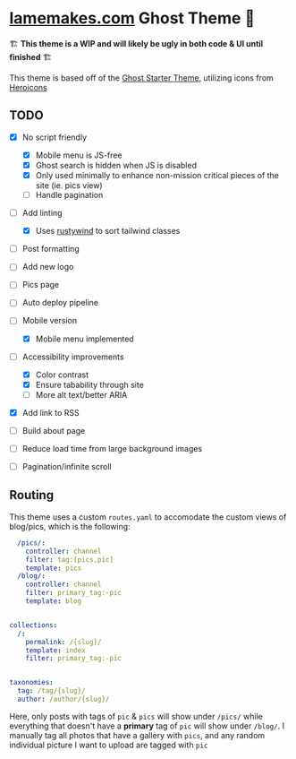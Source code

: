 # [lamemakes.com](https://lamemakes.com) Ghost Theme 👻

🏗️ **This theme is a WIP and will likely be ugly in both code & UI until finished** 🏗️

This theme is based off of the [Ghost Starter Theme](https://github.com/TryGhost/Starter), utilizing icons from [Heroicons](https://heroicons.com)

## TODO

- [X] No script friendly
  - [X] Mobile menu is JS-free
  - [X] Ghost search is hidden when JS is disabled
  - [X] Only used minimally to enhance non-mission critical pieces of the site (ie. pics view)
  - [ ] Handle pagination
- [ ] Add linting
  - [X] Uses [rustywind](https://github.com/avencera/rustywind) to sort tailwind classes
- [ ] Post formatting
- [ ] Add new logo
- [ ] Pics page
- [ ] Auto deploy pipeline
- [ ] Mobile version
  - [X] Mobile menu implemented
- [ ] Accessibility improvements
  - [X] Color contrast
  - [X] Ensure tabability through site
  - [ ] More alt text/better ARIA
- [X] Add link to RSS
- [ ] Build about page
- [ ] Reduce load time from large background images
- [ ] Pagination/infinite scroll


## Routing

This theme uses a custom `routes.yaml` to accomodate the custom views of blog/pics, which is the following:

```yaml
  /pics/:
    controller: channel
    filter: tag:[pics,pic]
    template: pics
  /blog/:
    controller: channel
    filter: primary_tag:-pic
    template: blog


collections:
  /:
    permalink: /{slug}/
    template: index
    filter: primary_tag:-pic


taxonomies:
  tag: /tag/{slug}/
  author: /author/{slug}/

```

Here, only posts with tags of `pic` & `pics` will show under `/pics/` while everything that doesn't have a **primary** tag of `pic` will show under `/blog/`. I manually tag all photos that have a gallery with `pics`, and any random individual picture I want to upload are tagged with `pic`